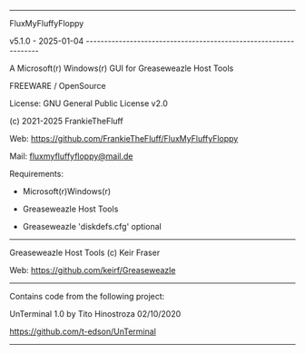 -----------------------------------------------------------------


FluxMyFluffyFloppy

 v5.1.0 - 2025-01-04  -----------------------------------------------------------------



A Microsoft(r) Windows(r) GUI for Greaseweazle Host Tools



FREEWARE / OpenSource


License: GNU General Public License v2.0



(c) 2021-2025 FrankieTheFluff


Web: https://github.com/FrankieTheFluff/FluxMyFluffyFloppy


Mail: fluxmyfluffyfloppy@mail.de




Requirements:

- Microsoft(r)Windows(r)

- Greaseweazle Host Tools

- Greaseweazle 'diskdefs.cfg' optional


-----------------------------------------------------------------


Greaseweazle Host Tools (c) Keir Fraser


Web: https://github.com/keirf/Greaseweazle


-----------------------------------------------------------------


Contains code from the following project:


UnTerminal 1.0 by Tito Hinostroza 02/10/2020


https://github.com/t-edson/UnTerminal


-----------------------------------------------------------------